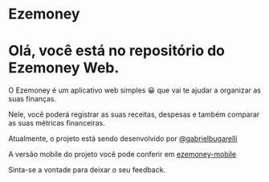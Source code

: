 # Ezemoney

# Olá, você está no repositório do Ezemoney Web.

O Ezemoney é um aplicativo web simples 😀 que vai te ajudar a organizar as suas finanças.

Nele, você poderá registrar as suas receitas, despesas e também comparar as suas métricas financeiras.

Atualmente, o projeto está sendo desenvolvido por [@gabrielbugarelli](https://github.com/gabrielbugarelli)

A versão mobile do projeto você pode conferir em [ezemoney-mobile](https://github.com/gabrielbugarelli/ezemoney-mobile)

Sinta-se a vontade para deixar o seu feedback.
